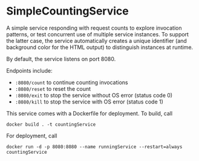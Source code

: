 # SimpleCountingService
A simple service responding with request counts to explore invocation patterns, or test concurrent use of multiple service instances. To support the latter case, the service automatically creates a unique identifier (and background color for the HTML output) to distinguish instances at runtime.

By default, the service listens on port 8080.

Endpoints include:

* `:8080/count` to continue counting invocations
* `:8080/reset` to reset the count
* `:8080/exit` to stop the service without OS error (status code 0)
* `:8080/kill` to stop the service with OS error (status code 1)

This service comes with a Dockerfile for deployment. To build, call

`docker build . -t countingService`

For deployment, call

`docker run -d -p 8080:8080 --name runningService --restart=always countingService`


